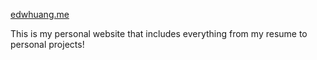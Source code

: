 [edwhuang.me](https://edwhuang23.github.io/edwhuang.me/)

This is my personal website that includes everything from my resume to personal projects!
